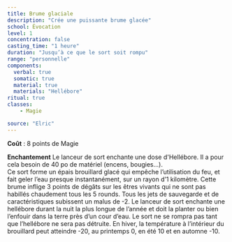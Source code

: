 ```yaml
---
title: Brume glaciale
description: "Crée une puissante brume glacée"
school: Évocation
level: 1
concentration: false
casting_time: "1 heure"
duration: "Jusqu’à ce que le sort soit rompu"
range: "personnelle"
components:
  verbal: true
  somatic: true
  material: true
  materials: "Hellébore"
ritual: true
classes:
    - Magie

source: "Elric"
---
```

**Coût** : 8 points de Magie  

**Enchantement** Le lanceur de sort enchante une dose d'Hellébore. Il a pour cela besoin de 40 po de matériel (encens, bougies...).  
Ce sort forme un épais brouillard glacé qui empêche l’utilisation du feu, et fait geler l’eau presque instantanément, sur un rayon d’1 kilomètre. Cette brume inflige 3 points de dégâts sur les êtres vivants qui ne sont pas habillés chaudement tous les 5 rounds. Tous les jets de sauvegarde et de caractéristiques subissent un malus de -2. Le lanceur de sort enchante une hellébore durant la nuit la plus longue de l’année et doit la planter ou bien l’enfouir dans la terre près d’un cour d’eau. Le sort ne se rompra pas tant que l’hellébore ne sera pas détruite. En hiver, la température à l’intérieur du brouillard peut atteindre -20, au printemps 0, en été 10 et en automne -10.  
